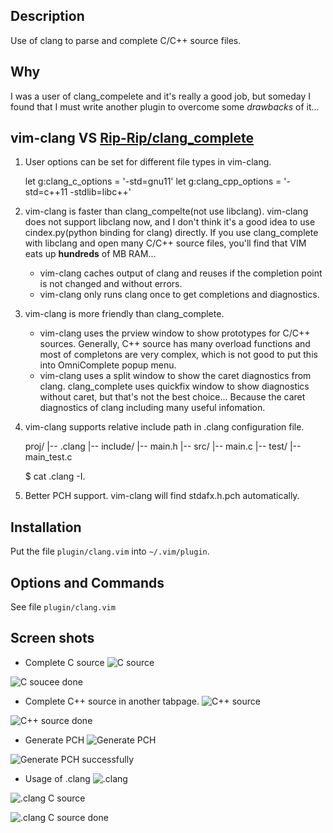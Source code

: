 
Description
---------------
Use of clang to parse and complete C/C++ source files.

Why
---------------
I was a user of clang\_compelete and it's really a good job, but someday I found that
I must write another plugin to overcome some _drawbacks_ of it...

vim-clang VS [Rip-Rip/clang_complete][1]
---------------

1. User options can be set for different file types in vim-clang.
    
    let g:clang_c_options = '-std=gnu11'
    let g:clang_cpp_options = '-std=c++11 -stdlib=libc++'

2. vim-clang is faster than clang_compelte(not use libclang).
vim-clang does not support libclang now, and I don't think it's a good idea to use cindex.py(python binding for clang) directly.
If you use clang_complete with libclang and open many C/C++ source files, you'll find that VIM eats up **hundreds** of MB RAM...
    * vim-clang caches output of clang and reuses if the completion point is not changed and without errors.
    * vim-clang only runs clang once to get completions and diagnostics.

3. vim-clang is more friendly than clang_complete.
    * vim-clang uses the prview window to show prototypes for C/C++ sources.
      Generally, C++ source has many overload functions and most of completons are very complex,
      which is not good to put this into OmniComplete popup menu.
    * vim-clang uses a split window to show the caret diagnostics from clang.
      clang_complete uses quickfix window to show diagnostics without caret, but that's not the best choice...
      Because the caret diagnostics of clang including many useful infomation.

4. vim-clang supports relative include path in .clang configuration file.
    
    proj/
    |-- .clang
    |-- include/
        |-- main.h
    |-- src/
        |-- main.c
    |-- test/
        |-- main_test.c
    
    $ cat .clang
    -I.

5. Better PCH support. vim-clang will find stdafx.h.pch automatically.


Installation
-------------
Put the file `plugin/clang.vim` into `~/.vim/plugin`.


Options and Commands
--------------------
See file `plugin/clang.vim`


Screen shots
-------------

* Complete C source
![C source](http://i1265.photobucket.com/albums/jj508/justmao945/vim-clang/2013-02-06-142131_1278x774_scrot_zps7d9633c5.png)

![C soucee done](http://i1265.photobucket.com/albums/jj508/justmao945/vim-clang/2013-02-06-142049_1278x776_scrot_zps2982ca2a.png)


* Complete C++ source in another tabpage.
![C++ source](http://i1265.photobucket.com/albums/jj508/justmao945/vim-clang/2013-02-06-142349_1276x774_scrot_zps95dfe9cb.png)

![C++ source done](http://i1265.photobucket.com/albums/jj508/justmao945/vim-clang/2013-02-06-142402_1278x773_scrot_zps05796743.png)

* Generate PCH
![Generate PCH](http://i1265.photobucket.com/albums/jj508/justmao945/vim-clang/2013-02-06-142540_593x636_scrot_zpsd2510a71.png)

![Generate PCH successfully](http://i1265.photobucket.com/albums/jj508/justmao945/vim-clang/2013-02-06-142552_594x637_scrot_zps3d337ed2.png)

* Usage of .clang
![.clang](http://i1265.photobucket.com/albums/jj508/justmao945/vim-clang/2013-02-06-143601_746x153_scrot_zpsb3b4e275.png)

![.clang C source](http://i1265.photobucket.com/albums/jj508/justmao945/vim-clang/2013-02-06-143705_591x636_scrot_zpsac9083d6.png)

![.clang C source done](http://i1265.photobucket.com/albums/jj508/justmao945/vim-clang/2013-02-06-143716_593x635_scrot_zps260a9d03.png)



[1]: https://github.com/Rip-Rip/clang_complete
